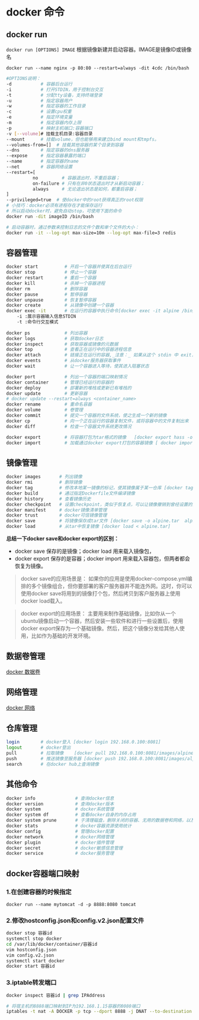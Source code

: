 # docker 命令

## docker run

`docker run [OPTIONS] IMAGE`  根据镜像新建并启动容器。IMAGE是镜像ID或镜像名

`docker run --name nginx -p 80:80 --restart=always -dit 4cdc /bin/bash`

```bash
#OPTIONS说明：
-d           # 容器后台运行
-i           # 打开STDIN，用于控制台交互
-t           # 分配tty设备，支持终端登录
-u           # 指定容器用户
-w           # 指定容器的工作目录
-c           # 设置cpu权重
-e           # 指定环境变量
-m           # 指定容器内存上限
-p           # 映射主机端口:容器端口
-v [--volume]# 挂载主机目录:容器目录
--mount      # 挂载volume，但也能够用来建立bind mount和tmpfs。
--volumes-from=[]  # 挂载其他容器的某个目录到容器
--dns        # 指定容器的dns服务器
--expose     # 指定容器暴露的端口
--name       # 指定容器的name
--net        # 容器网络设置
--restart=[
          no         # 容器退出时，不重启容器；
          on-failure # 只有在非0状态退出时才从新启动容器；
          always     # 无论退出状态是如何，都重启容器；
]
--privileged=true  # 使docker中的root获得真正的root权限
# 小技巧：docker必须有进程存在才能保存运行
# 所以启动docker时，避免自动stop，可使用下面的命令
docker run -dit imageID /bin/bash

# 启动容器时，通过参数来控制日志的文件个数和单个文件的大小：
docker run -it --log-opt max-size=10m --log-opt max-file=3 redis
```

## 容器管理

```bash
docker start          # 开启一个容器并使其在后台运行
docker stop           # 停止一个容器
docker restart        # 重启一个容器
docker kill           # 杀掉一个容器进程
docker rm             # 删除容器
docker pause          # 暂停容器
docker unpause        # 恢复暂停容器
docker create         # 从镜像中创建一个容器
docker exec -it       # 在运行的容器中执行命令[docker exec -it alpine /bin/sh ]
    -i :展示容器输入信息STDIN
    -t :命令行交互模式
  
docker ps             # 列出容器
docker logs           # 获取docker日志
docker inspect        # 获取容器或镜像的元数据
docker top            # 查看正在运行中的容器进程信息
docker attach         # 链接正在运行的容器,_注意：_ 如果从这个 stdin 中 exit，会导致容器的停止。
docker events         # 从docker服务器获取事件
docker wait           # 让一个容器进入等待，使其进入阻塞状态

docker port           # 列出一个容器的端口映射情况
docker container      # 管理已经运行的容器的
docker deploy         # 部署新的堆栈或更新已有堆栈的
docker update         # 更新容器
# docker update --restart=always <container_name>
docker rename         # 重命名容器
docker volume         # 卷管理
docker commit         # 提交一个容器的文件系统，使之生成一个新的镜像
docker cp             # 向一个正在运行的容器复制文件，或将容器中的文件复制出来
docker diff           # 检查一个容器文件系统更改情况

docker export         # 将容器打包为tar格式的镜像   [docker export hass -o hass.tar ]
docker import         # 加载通过docker export打包的容器镜像 [ docker import hass.tar ]
```

## 镜像管理

```bash
docker images       # 列出镜像
docker rmi          # 删除镜像
docker tag          # 修改本地某一镜像的标记，使其镜像属于某一仓库 [docker tag alpine:3.15 192.168.0.100:8081/images/alpine:3.15]
docker build        # 通过指定Dockerfile文件编译镜像
docker history      # 查看镜像历史
docker checkpoint   # 设置checkpoint，类似于恢复点，可以让镜像撤销到曾经设置的某一个checkpoint上
docker manifest     # docker镜像清单管理
docker trust        # docker可信镜像管理
docker save         # 将镜像保存成tar文件 [docker save -o alpine.tar  alpine:3.15]
docker load         # 从tar中恢复镜像 [docker load < alpine.tar]
```

**总结一下docker save和docker export的区别：**

- docker save   保存的是镜像；docker load   用来载入镜像包，
- docker export 保存的是容器；docker import 用来载入容器包，但两者都会恢复为镜像。

> docker save的应用场景是：
> 如果你的应用是使用docker-compose.yml编排的多个镜像组合，但你要部署的客户服务器并不能连外网。这时，你可以使用docker save将用到的镜像打个包，然后拷贝到客户服务器上使用docker load载入。

> docker export的应用场景：
> 主要用来制作基础镜像，比如你从一个ubuntu镜像启动一个容器，然后安装一些软件和进行一些设置后，使用docker export保存为一个基础镜像。然后，把这个镜像分发给其他人使用，比如作为基础的开发环境。

## 数据卷管理

[docker 数据卷](docker%20数据卷.md)

## 网络管理

[docker 网络](docker%20网络.md)

## 仓库管理

```bash
login        # docker登入 [docker login 192.168.0.100:8081]
logout       # docker登出
pull         # 拉取镜像    [docker pull 192.168.0.100:8081/images/alpine:3.15]
push         # 推送镜像至服务器 [docker push 192.168.0.100:8081/images/alpine:3.15]
search       # 在docker hub上查询镜像
```

## 其他命令

```bash
docker info               # 查询docker信息
docker version            # 查询docker版本
docker system             # docker系统管理
docker system df          # 查看docker自身的内存占用
docker system prune       # 于清理磁盘，删除关闭的容器、无用的数据卷和网络，以及dangling镜像(即无tag的镜像)。
docker stats              # docker容器资源使用统计
docker config             # 管理docker配置
docker network            # docker网络管理
docker plugin             # docker插件管理
docker secret             # docker敏感信息管理
docker service            # docker服务管理
```

## docker容器端口映射

### 1.在创建容器的时候指定

`docker run --name mytomcat -d -p 8888:8080 tomcat`

### 2.修改hostconfig.json和config.v2.json配置文件

```bash
docker stop 容器id
systemctl stop docker
cd /var/lib/docker/container/容器id
vim hostconfig.json
vim config.v2.json
systemctl start docker
docker start 容器id
```

### 3.iptable转发端口

```bash
docker inspect 容器id | grep IPAddress

# 将宿主机的8888端口映射到IP为192.168.1.15容器的8080端口
iptables -t nat -A DOCKER -p tcp --dport 8888 -j DNAT --to-destination 192.168.1.15:8080
```

‍
